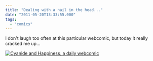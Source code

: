 ```yaml
---
title: "Dealing with a nail in the head..."
date: "2011-05-20T13:33:55.000"
tags: 
  - "comics"
---
```


I don't laugh too often at this particular webcomic, but today it really cracked me up...

[![Cyanide and Happiness, a daily webcomic](http://www.flashasylum.com/db/files/Comics/Rob/nailhead.png)](http://www.explosm.net/comics/2429/)
